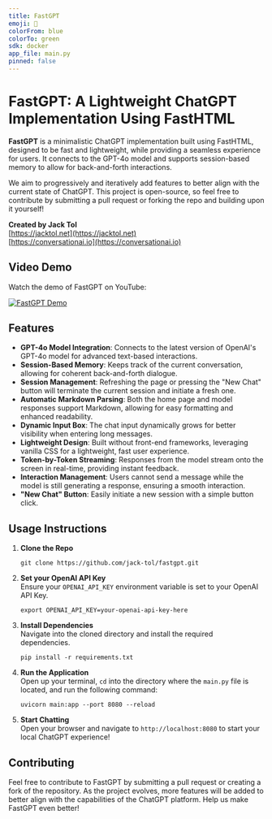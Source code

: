 ```yaml
---
title: FastGPT
emoji: 🤖
colorFrom: blue
colorTo: green
sdk: docker
app_file: main.py
pinned: false
---
```


# FastGPT: A Lightweight ChatGPT Implementation Using FastHTML

**FastGPT** is a minimalistic ChatGPT implementation built using FastHTML, designed to be fast and lightweight, while providing a seamless experience for users. It connects to the GPT-4o model and supports session-based memory to allow for back-and-forth interactions.

We aim to progressively and iteratively add features to better align with the current state of ChatGPT. This project is open-source, so feel free to contribute by submitting a pull request or forking the repo and building upon it yourself!

**Created by Jack Tol**  
[https://jacktol.net](https://jacktol.net)  
[https://conversationai.io](https://conversationai.io)

## Video Demo

Watch the demo of FastGPT on YouTube:

[![FastGPT Demo](https://img.youtube.com/vi/24aGmm_0mTw/0.jpg)](https://www.youtube.com/watch?v=24aGmm_0mTw)

## Features

- **GPT-4o Model Integration**: Connects to the latest version of OpenAI's GPT-4o model for advanced text-based interactions.
- **Session-Based Memory**: Keeps track of the current conversation, allowing for coherent back-and-forth dialogue.
- **Session Management**: Refreshing the page or pressing the "New Chat" button will terminate the current session and initiate a fresh one.
- **Automatic Markdown Parsing**: Both the home page and model responses support Markdown, allowing for easy formatting and enhanced readability.
- **Dynamic Input Box**: The chat input dynamically grows for better visibility when entering long messages.
- **Lightweight Design**: Built without front-end frameworks, leveraging vanilla CSS for a lightweight, fast user experience.
- **Token-by-Token Streaming**: Responses from the model stream onto the screen in real-time, providing instant feedback.
- **Interaction Management**: Users cannot send a message while the model is still generating a response, ensuring a smooth interaction.
- **"New Chat" Button**: Easily initiate a new session with a simple button click.

## Usage Instructions

1. **Clone the Repo**

   ```
   git clone https://github.com/jack-tol/fastgpt.git
   ```

2. **Set your OpenAI API Key**  
   Ensure your `OPENAI_API_KEY` environment variable is set to your OpenAI API Key.

   ```
   export OPENAI_API_KEY=your-openai-api-key-here
   ```

3. **Install Dependencies**  
   Navigate into the cloned directory and install the required dependencies.

   ```
   pip install -r requirements.txt
   ```

4. **Run the Application**  
   Open up your terminal, `cd` into the directory where the `main.py` file is located, and run the following command:

   ```
   uvicorn main:app --port 8080 --reload
   ```

5. **Start Chatting**  
   Open your browser and navigate to `http://localhost:8080` to start your local ChatGPT experience!

## Contributing

Feel free to contribute to FastGPT by submitting a pull request or creating a fork of the repository. As the project evolves, more features will be added to better align with the capabilities of the ChatGPT platform. Help us make FastGPT even better!
